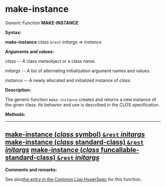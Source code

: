 make-instance
=============

*Generic Function* **MAKE-INSTANCE**

**Syntax:**

**make-instance** *class* `&rest` *initargs* => *instance*

**Arguments and values:**

*class* -- A class metaobject or a class name.

*initargs* -- A list of alternating initialization argument names and values.

*instance* -- A newly allocated and initialized instance of *class*.

**Description:**

The generic function `make-instance` creates and returns a new instance of the given class. Its behavior and use is described in the CLOS specification.

**Methods:**

  --------------------------------------------------------------------------------------------------------------------------
  [**make-instance** (*class* symbol) `&rest` *initargs*](make-instance-symbol.md)
  [**make-instance** (*class* standard-class) `&rest` *initargs*](make-instance-standard-class.md)
  [**make-instance** (*class* funcallable-standard-class) `&rest` *initargs*](make-instance-funcallable-standard-class.md)
  --------------------------------------------------------------------------------------------------------------------------

**Comments and remarks:**

See also[the entry in the Common Lisp HyperSpec](http://www.lispworks.com/documentation/HyperSpec/Body/f_mk_ins.htm#make-instance) for this function.
